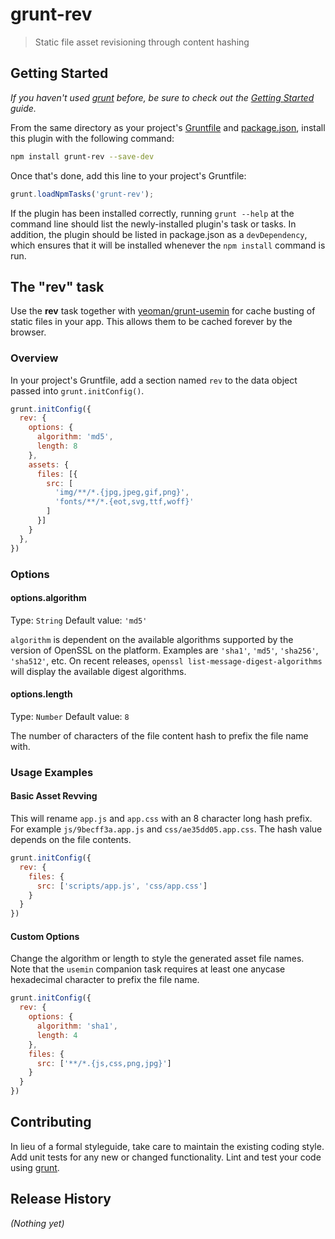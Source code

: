 # grunt-rev

> Static file asset revisioning through content hashing

## Getting Started
_If you haven't used [grunt][] before, be sure to check out the [Getting Started][] guide._

From the same directory as your project's [Gruntfile][Getting Started] and [package.json][], install this plugin with the following command:

```bash
npm install grunt-rev --save-dev
```

Once that's done, add this line to your project's Gruntfile:

```js
grunt.loadNpmTasks('grunt-rev');
```

If the plugin has been installed correctly, running `grunt --help` at the command line should list the newly-installed plugin's task or tasks. In addition, the plugin should be listed in package.json as a `devDependency`, which ensures that it will be installed whenever the `npm install` command is run.

[grunt]: http://gruntjs.com/
[Getting Started]: https://github.com/gruntjs/grunt/blob/devel/docs/getting_started.md
[package.json]: https://npmjs.org/doc/json.html

## The "rev" task

Use the **rev** task together with [yeoman/grunt-usemin](https://github.com/yeoman/grunt-usemin) for cache busting of static files in your app. This allows them to be cached forever by the browser.

### Overview
In your project's Gruntfile, add a section named `rev` to the data object passed into `grunt.initConfig()`.

```js
grunt.initConfig({
  rev: {
    options: {
      algorithm: 'md5',
      length: 8
    },
    assets: {
      files: [{
        src: [
          'img/**/*.{jpg,jpeg,gif,png}',
          'fonts/**/*.{eot,svg,ttf,woff}'
        ]
      }]
    }
  },
})
```

### Options

#### options.algorithm
Type: `String`
Default value: `'md5'`

`algorithm` is dependent on the available algorithms supported by the version of OpenSSL on the platform. Examples are `'sha1'`, `'md5'`, `'sha256'`, `'sha512'`, etc. On recent releases, `openssl list-message-digest-algorithms` will display the available digest algorithms.

#### options.length
Type: `Number`
Default value: `8`

The number of characters of the file content hash to prefix the file name with.

### Usage Examples

#### Basic Asset Revving
This will rename `app.js` and `app.css` with an 8 character long hash prefix. For example `js/9becff3a.app.js` and `css/ae35dd05.app.css`. The hash value depends on the file contents.

```js
grunt.initConfig({
  rev: {
    files: {
      src: ['scripts/app.js', 'css/app.css']
    }
  }
})
```

#### Custom Options
Change the algorithm or length to style the generated asset file names. Note that the `usemin` companion task requires at least one anycase hexadecimal character to prefix the file name.

```js
grunt.initConfig({
  rev: {
    options: {
      algorithm: 'sha1',
      length: 4
    },
    files: {
      src: ['**/*.{js,css,png,jpg}']
    }
  }
})
```

## Contributing
In lieu of a formal styleguide, take care to maintain the existing coding style. Add unit tests for any new or changed functionality. Lint and test your code using [grunt][].

## Release History
_(Nothing yet)_
